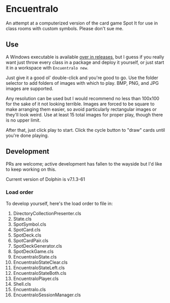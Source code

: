 # Encuentralo
An attempt at a computerized version of the card game Spot It for use in class rooms with custom symbols.
Please don't sue me. 

## Use
A Windows executable is available [over in releases](https://github.com/AynRandDuran/Encuentralo/releases), but I guess if you really want just throw every class in a package and deploy it yourself, or just start it in a workspace with `Encuentralo new`.

Just give it a good ol' double-click and you're good to go. Use the folder selector to add folders of images with which to play. BMP, PNG, and JPG images are supported.

Any resolution can be used but I would recommend no less than 100x100 for the sake of it not looking terrible. Images are forced to be square to make arranging them easier, so avoid particularly rectangular images or they'll look weird. Use at least 15 total images for proper play, though there is no upper limit.

After that, just click play to start. Click the cycle button to "draw" cards until you're done playing.

## Development
PRs are welcome; active development has fallen to the wayside but I'd like to keep working on this.

Current version of Dolphin is v7.1.3-61
### Load order
To develop yourself, here's the load order to file in:

1. DirectoryCollectionPresenter.cls
2. State.cls
3. SpotSymbol.cls
4. SpotCard.cls
5. SpotDeck.cls
6. SpotCardPair.cls
7. SpotDeckGenerator.cls
8. SpotDeckGame.cls
9. EncuentraloState.cls
10. EncuentraloStateClear.cls
11. EncuentraloStateLeft.cls
12. EncuentraloStateBoth.cls
13. EncuentraloPlayer.cls
14. Shell.cls
15. Encuentralo.cls
16. EncuentraloSessionManager.cls
